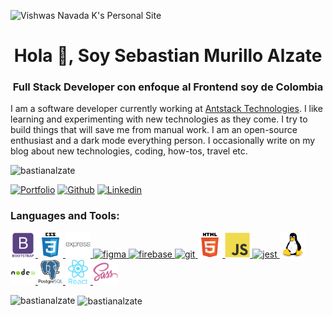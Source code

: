 ![Vishwas Navada K's Personal Site](https://on.notist.cloud/slides/deck1986/large-4.png)


<h1 align="center">Hola 👋, Soy Sebastian Murillo Alzate</h1>
<h3 align="center">Full Stack Developer con enfoque al Frontend soy de Colombia</h3>

I am a software developer currently working at [Antstack Technologies](https://antstack.io). I like learning and experimenting with new technologies as they come. I try to build things that will save me from manual work. I am an open-source enthusiast and a dark mode everything person. I occasionally write on my blog about new technologies, coding, how-tos, travel etc.

<p align="left"> <img src="https://komarev.com/ghpvc/?username=bastianalzate&label=Profile%20views&color=0e75b6&style=flat" alt="bastianalzate" /> </p>

[![Portfolio](https://img.shields.io/badge/-Portfolio-red?style=flat&logo=appveyor&logoColor=white)](#)
[![Github](https://img.shields.io/badge/-Github-000?style=flat&logo=Github&logoColor=white)](https://github.com/bastianalzate)
[![Linkedin](https://img.shields.io/badge/-LinkedIn-blue?style=flat&logo=Linkedin&logoColor=white)](https://www.linkedin.com/in/bastianalzate/)

<h3 align="left">Languages and Tools:</h3>
<p align="left"> <a href="https://getbootstrap.com" target="_blank"> <img src="https://raw.githubusercontent.com/devicons/devicon/master/icons/bootstrap/bootstrap-plain-wordmark.svg" alt="bootstrap" width="40" height="40"/> </a> <a href="https://www.w3schools.com/css/" target="_blank"> <img src="https://raw.githubusercontent.com/devicons/devicon/master/icons/css3/css3-original-wordmark.svg" alt="css3" width="40" height="40"/> </a> <a href="https://expressjs.com" target="_blank"> <img src="https://raw.githubusercontent.com/devicons/devicon/master/icons/express/express-original-wordmark.svg" alt="express" width="40" height="40"/> </a> <a href="https://www.figma.com/" target="_blank"> <img src="https://www.vectorlogo.zone/logos/figma/figma-icon.svg" alt="figma" width="40" height="40"/> </a> <a href="https://firebase.google.com/" target="_blank"> <img src="https://www.vectorlogo.zone/logos/firebase/firebase-icon.svg" alt="firebase" width="40" height="40"/> </a> <a href="https://git-scm.com/" target="_blank"> <img src="https://www.vectorlogo.zone/logos/git-scm/git-scm-icon.svg" alt="git" width="40" height="40"/> </a> <a href="https://www.w3.org/html/" target="_blank"> <img src="https://raw.githubusercontent.com/devicons/devicon/master/icons/html5/html5-original-wordmark.svg" alt="html5" width="40" height="40"/> </a> <a href="https://developer.mozilla.org/en-US/docs/Web/JavaScript" target="_blank"> <img src="https://raw.githubusercontent.com/devicons/devicon/master/icons/javascript/javascript-original.svg" alt="javascript" width="40" height="40"/> </a> <a href="https://jestjs.io" target="_blank"> <img src="https://www.vectorlogo.zone/logos/jestjsio/jestjsio-icon.svg" alt="jest" width="40" height="40"/> </a> <a href="https://www.linux.org/" target="_blank"> <img src="https://raw.githubusercontent.com/devicons/devicon/master/icons/linux/linux-original.svg" alt="linux" width="40" height="40"/> </a> <a href="https://nodejs.org" target="_blank"> <img src="https://raw.githubusercontent.com/devicons/devicon/master/icons/nodejs/nodejs-original-wordmark.svg" alt="nodejs" width="40" height="40"/> </a> <a href="https://www.postgresql.org" target="_blank"> <img src="https://raw.githubusercontent.com/devicons/devicon/master/icons/postgresql/postgresql-original-wordmark.svg" alt="postgresql" width="40" height="40"/> </a> <a href="https://reactjs.org/" target="_blank"> <img src="https://raw.githubusercontent.com/devicons/devicon/master/icons/react/react-original-wordmark.svg" alt="react" width="40" height="40"/> </a> <a href="https://sass-lang.com" target="_blank"> <img src="https://raw.githubusercontent.com/devicons/devicon/master/icons/sass/sass-original.svg" alt="sass" width="40" height="40"/> </a> </p>

<p><img align="left" src="https://github-readme-stats.vercel.app/api/top-langs?username=bastianalzate&show_icons=true&locale=en&layout=compact" alt="bastianalzate" /></p>

<p>&nbsp;<img align="center" src="https://github-readme-stats.vercel.app/api?username=bastianalzate&show_icons=true&locale=en" alt="bastianalzate" /></p>

